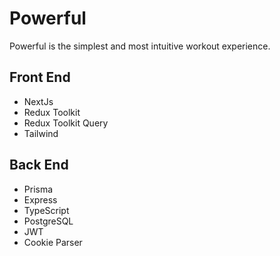 # Powerful

Powerful is the simplest and most intuitive workout experience.

## Front End

- NextJs
- Redux Toolkit
- Redux Toolkit Query
- Tailwind

## Back End

- Prisma
- Express
- TypeScript
- PostgreSQL
- JWT
- Cookie Parser
